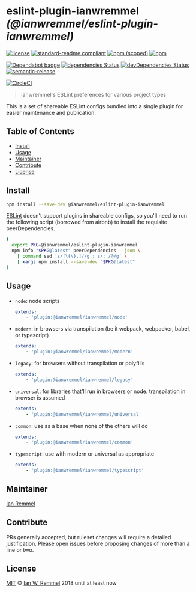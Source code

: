 # eslint-plugin-ianwremmel _(@ianwremmel/eslint-plugin-ianwremmel)_

[![license](https://img.shields.io/github/license/ianwremmel/eslint-plugin-ianwremmel)](https://github.com/ianwremmel/eslint-plugin-ianwremmel/blob/master/LICENSE)
[![standard-readme compliant](https://img.shields.io/badge/readme%20style-standard-brightgreen.svg?style=flat-square)](https://github.com/RichardLitt/standard-readme)
[![npm (scoped)](https://img.shields.io/npm/v/@ianwremmel/eslint-plugin-ianwremmel.svg)](https://www.npmjs.com/package/@ianwremmel/eslint-plugin-ianwremmel)
[![npm](https://img.shields.io/npm/dm/@ianwremmel/eslint-plugin-ianwremmel.svg)](https://www.npmjs.com/package/@ianwremmel/eslint-plugin-ianwremmel)

[![Dependabot badge](https://img.shields.io/badge/Dependabot-active-brightgreen.svg)](https://dependabot.com/)
[![dependencies Status](https://david-dm.org/ianwremmel/eslint-plugin-ianwremmel/status.svg)](https://david-dm.org/ianwremmel/eslint-plugin-ianwremmel)
[![devDependencies Status](https://david-dm.org/ianwremmel/eslint-plugin-ianwremmel/dev-status.svg)](https://david-dm.org/ianwremmel/eslint-plugin-ianwremmel?type=dev)
[![semantic-release](https://img.shields.io/badge/%20%20%F0%9F%93%A6%F0%9F%9A%80-semantic--release-e10079.svg)](https://github.com/semantic-release/semantic-release)

[![CircleCI](https://circleci.com/gh/ianwremmel/eslint-plugin-ianwremmel?style=svg)](https://circleci.com/gh/ianwremmel/eslint-plugin-ianwremmel)

> ianwremmel's ESLint preferences for various project types

This is a set of shareable ESLint configs bundled into a single plugin for
easier maintenance and publication.

## Table of Contents

<!-- toc -->

-   [Install](#install)
-   [Usage](#usage)
-   [Maintainer](#maintainer)
-   [Contribute](#contribute)
-   [License](#license)

<!-- tocstop -->

## Install

```bash
npm install --save-dev @ianwremmel/eslint-plugin-ianwremmel
```

[ESLint](http://eslint.org/docs/developer-guide/shareable-configs) doesn't
support plugins in shareable configs, so you'll need to run the following script
(borrowed from airbnb) to install the requisite peerDependencies.

```bash
(
  export PKG=@ianwremmel/eslint-plugin-ianwremmel
  npm info "$PKG@latest" peerDependencies --json \
    | command sed 's/[\{\},]//g ; s/: /@/g' \
    | xargs npm install --save-dev "$PKG@latest"
)
```

## Usage

-   `node`: node scripts

    ```yaml
    extends:
        - 'plugin:@ianwremmel/ianwremmel/node'
    ```

-   `modern`: in browsers via transpilation (be it webpack, webpacker, babel, or
    typescript)

    ```yaml
    extends:
        - 'plugin:@ianwremmel/ianwremmel/modern'
    ```

-   `legacy`: for browsers without transpilation or polyfills

    ```yaml
    extends:
        - 'plugin:@ianwremmel/ianwremmel/legacy'
    ```

-   `universal`: for libraries that'll run in browsers or node. transpilation in
    browser is assumed

    ```yaml
    extends:
        - 'plugin:@ianwremmel/ianwremmel/universal'
    ```

-   `common`: use as a base when none of the others will do

    ```yaml
    extends:
        - 'plugin:@ianwremmel/ianwremmel/common'
    ```

-   `typescript`: use with modern or universal as appropriate

    ```yaml
    extends:
        - 'plugin:@ianwremmel/ianwremmel/typescript'
    ```

## Maintainer

[Ian Remmel](https://github.com/ianwremmel)

## Contribute

PRs generally accepted, but ruleset changes will require a detailed
justification. Please open issues before proposing changes of more than a line
or two.

## License

[MIT](LICENSE) &copy; [Ian W. Remmel](https://github.com/ianwremmel) 2018 until
at least now

